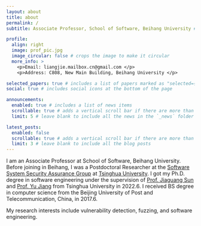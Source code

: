 ```yaml
---
layout: about
title: about
permalink: /
subtitle: Associate Professor, School of Software, Beihang University #<a href='#'></a>.

profile:
  align: right
  image: prof_pic.jpg
  image_circular: false # crops the image to make it circular
  more_info: >
    <p>Email: liangjie.mailbox.cn@gmail.com </p>
    <p>Address: C808, New Main Building, Beihang University </p>

selected_papers: true # includes a list of papers marked as "selected={true}"
social: true # includes social icons at the bottom of the page

announcements:
  enabled: true # includes a list of news items
  scrollable: true # adds a vertical scroll bar if there are more than 3 news items
  limit: 5 # leave blank to include all the news in the `_news` folder

latest_posts:
  enabled: false
  scrollable: true # adds a vertical scroll bar if there are more than 3 new posts items
  limit: 3 # leave blank to include all the blog posts
---
```


I am an Associate Professor at School of Software, Beihang University. 
Before joining in Beihang, I was a Postdoctoral Researcher at the [Software System Security Assurance Group](http://wingtecher.com/) at [Tsinghua University](https://www.tsinghua.edu.cn/en/). 
I got my Ph.D. degree in software engineering under the supervision of [Prof. Jiaguang Sun](https://www.tsinghua.edu.cn/info/1166/93889.htm) and [Prof. Yu Jiang](
https://sites.google.com/site/jiangyu198964) from Tsinghua University in 2022.6.
I received BS degree in computer science from the Beijing University of Post and Telecommunication, China, in 2017.6. 

<p>My research interests include vulnerability detection, fuzzing, and software engineering.</p>

<!--Write your biography here. Tell the world about yourself. Link to your favorite [subreddit](http://reddit.com). You can put a picture in, too. The code is already in, just name your picture `prof_pic.jpg` and put it in the `img/` folder.

#Put your address / P.O. box / other info right below your picture. You can also disable any of these elements by editing `profile` property of the YAML header of your `_pages/about.md`. Edit `_bibliography/papers.bib` and Jekyll will render your [publications page](/al-folio/publications/) automatically.

#Link to your social media connections, too. This theme is set up to use [Font Awesome icons](https://fontawesome.com/) and [Academicons](https://jpswalsh.github.io/academicons/), like the ones below. Add your Facebook, Twitter, LinkedIn, Google Scholar, or just disable all of them. -->

